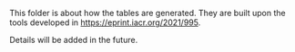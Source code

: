 
This folder is about how the tables are generated. They are built upon the tools developed in
https://eprint.iacr.org/2021/995.

Details will be added in the future.

